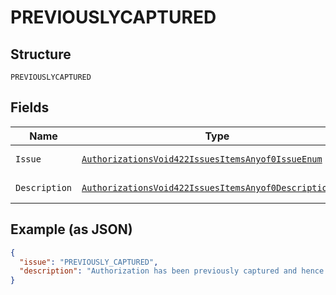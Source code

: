
# PREVIOUSLYCAPTURED

## Structure

`PREVIOUSLYCAPTURED`

## Fields

| Name | Type | Tags | Description | Getter | Setter |
|  --- | --- | --- | --- | --- | --- |
| `Issue` | [`AuthorizationsVoid422IssuesItemsAnyof0IssueEnum`](../../doc/models/authorizations-void-422-issues-items-anyof-0-issue-enum.md) | Optional | - | AuthorizationsVoid422IssuesItemsAnyof0IssueEnum getIssue() | setIssue(AuthorizationsVoid422IssuesItemsAnyof0IssueEnum issue) |
| `Description` | [`AuthorizationsVoid422IssuesItemsAnyof0DescriptionEnum`](../../doc/models/authorizations-void-422-issues-items-anyof-0-description-enum.md) | Optional | - | AuthorizationsVoid422IssuesItemsAnyof0DescriptionEnum getDescription() | setDescription(AuthorizationsVoid422IssuesItemsAnyof0DescriptionEnum description) |

## Example (as JSON)

```json
{
  "issue": "PREVIOUSLY_CAPTURED",
  "description": "Authorization has been previously captured and hence cannot be voided."
}
```

